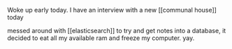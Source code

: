 Woke up early today. I have an interview with a new [[communal house]] today

messed around with [[elasticsearch]] to try and get notes into a database, it decided to eat all my available ram and freeze my computer. yay.



